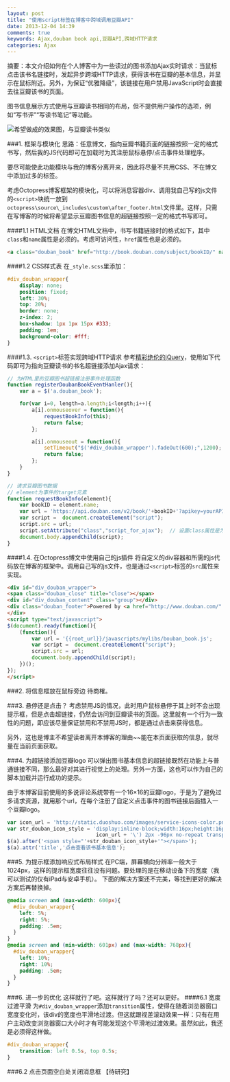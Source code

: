 ```yaml
---
layout: post
title: "使用script标签在博客中跨域调用豆瓣API"
date: 2013-12-04 14:39
comments: true
keywords: Ajax,douban book api,豆瓣API,跨域HTTP请求
categories: Ajax
---
```

摘要：本文介绍如何在个人博客中为一些读过的图书添加Ajax实时请求：当鼠标点击该书名链接时，发起异步跨域HTTP请求，获得该书在豆瓣的基本信息，并显示在鼠标附近。另外，为保证“优雅降级”，该链接在用户禁用JavaScript时会直接去往豆瓣该书的页面。

图书信息展示方式使用与豆瓣读书相同的布局，但不提供用户操作的选项，例如“写书评”“写读书笔记”等功能。

<img src="{{root_url}}/images/blog/20131204_doubanAPI_target_result.png" alt="希望做成的效果图，与豆瓣读书类似">

<!-- more -->
###1. 框架与模块化
思路：任意博文，指向豆瓣书籍页面的链接按照一定的格式书写，然后我的JS代码即可在加载时为其注册鼠标悬停/点击事件处理程序。

要尽可能使此功能模块与我的博客分离开来，因此将尽量不共用CSS、不在博文中添加过多的标签。

考虑Octopress博客框架的模块化，可以将消息容器div、调用我自己写的js文件的`<script>`块统一放到`octopress\source\_includes\custom\after_footer.html`文件里。这样，只需在写博客的时候将希望显示豆瓣图书信息的超链接按照一定的格式书写即可。

####1.1 HTML文档
在博文HTML文档中，书写书籍链接时的格式如下，其中`class`和`name`属性是必须的。考虑可访问性，`href`属性也是必须的。
``` html
<a class="douban_book" href="http://book.douban.com/subject/bookID/" name="bookID">bookName</a>
```
####1.2 CSS样式表
在`_style.scss`里添加：
``` css div_douban_wrapper容器的样式
#div_douban_wrapper{
	display: none;
	position: fixed;
	left: 30%;
	top: 20%;
	border: none;
	z-index: 2;
	box-shadow: 1px 1px 15px #333;
	padding: 1em;
	background-color: #fff;
}
```

####1.3. `<script>`标签实现跨域HTTP请求
参考<a class="douban_book" href="http://book.douban.com/subject/10747833/" name="10747833" target="_blank">精彩绝伦的jQuery</a>，使用如下代码即可为指向豆瓣读书的书名超链接添加Ajax请求：

``` javascript
// 为HTML里的豆瓣图书超链接注册事件处理函数
function registerDoubanBookEventHanler(){
	var a = $('a.douban_book');

	for(var i=0, length=a.length;i<length;i++){
		a[i].onmouseover = function(){
			requestBookInfo(this);
			return false;
		};

		a[i].onmouseout = function(){
			setTimeout("$('#div_douban_wrapper').fadeOut(600);",1200);
			return false;
		};
	}
}

// 请求豆瓣图书数据
// element为事件的target元素
function requestBookInfo(element){
	var bookID = element.name;
	var url = 'https://api.douban.com/v2/book/'+bookID+'?apikey=yourAPIKey&callback=showBookInfo';
	var script =  document.createElement("script");
	script.src = url;
	script.setAttribute("class","script_for_ajax");  // 设置class属性是为了在完成Ajax请求后将其删除
	document.body.appendChild(script);
}
```

####1.4. 在Octopress博文中使用自己的js插件
将自定义的div容器和所需的js代码放在博客的框架中。调用自己写的js文件，也是通过`<script>`标签的`src`属性来实现。

``` html 放在octopress/source/_includes/custom/after_footer.html文件中
<div id="div_douban_wrapper">
<span class="douban_close" title="close"></span>
<div id="div_douban_content" class="group"></div>
<div class="douban_footer">Powered by <a href="http://www.douban.com/" target="_blank">Douban</a></div>
</div>
<script type="text/javascript">
$(document).ready(function(){
	(function(){
		var url = '{{root_url}}/javascripts/mylibs/bouban_book.js';
		var script =  document.createElement("script");
		script.src = url;
		document.body.appendChild(script);
	})();
});
</script>
```
###2. 将信息框放在鼠标旁边
待商榷。

###3. 悬停还是点击？
考虑禁用JS的情况，此时用户鼠标悬停于其上时不会出现提示框，但是点击超链接，仍然会访问到豆瓣读书的页面。这里就有一个行为一致性的问题，即应该尽量保证禁用和不禁用JS时，都是通过点击来获得信息。

另外，这也是博主不希望读者离开本博客的理由~~能在本页面获取的信息，就尽量在当前页面获取。

###4. 为超链接添加豆瓣logo
可以弹出图书基本信息的超链接既然在功能上与普通链接不同，那么最好对其进行视觉上的处理。另外一方面，这也可以作为自己的脚本加载并运行成功的提示。

由于本博客目前使用的多说评论系统带有一个16×16的豆瓣logo，于是为了避免过多请求资源，就用那个url，在每个注册了自定义点击事件的图书链接后面插入一个豆瓣logo。

``` javascript
var icon_url = 'http://static.duoshuo.com/images/service-icons-color.png';
var str_douban_icon_style = 'display:inline-block;width:16px;height:16px;background:url(\'' +
							 icon_url + '\') 2px -96px no-repeat transparent;padding: 0 2px;';
$(a).after('<span style="'+str_douban_icon_style+'"></span>');
$(a).attr('title','点击查看该书基本信息');
```

###5. 为提示框添加响应式布局样式
在PC端，屏幕横向分辨率一般大于1024px，这样的提示框宽度往往没有问题。要处理的是在移动设备下的宽度（我可以测试的仅有iPad与安卓手机）。
下面的解决方案还不完美，等找到更好的解决方案后再替换掉。

``` css 在#div_douban_wrapper之后声明以下媒体查询样式
@media screen and (max-width: 600px){
  #div_douban_wrapper{
    left: 5%;
    right: 5%;
    padding: .5em;
  }
}
@media screen and (min-width: 601px) and (max-width: 768px){
  #div_douban_wrapper{
    left: 10%;
    right: 10%;
    padding: .5em;
  }
}
```
###6. 进一步的优化
这样就行了吧。这样就行了吗？还可以更好。
####6.1 宽度过渡平滑
为`#div_douban_wrapper`添加`transition`属性，使得在随着浏览器窗口宽度变化时，该div的宽度也平滑地过渡。但这就跟视差滚动效果一样：只有在用户主动改变浏览器窗口大小时才有可能发现这个平滑地过渡效果。虽然如此，我还是必须得这样做。

``` css
#div_douban_wrapper{
	transition: left 0.5s, top 0.5s;
}
```
###6.2 点击页面空白处关闭消息框
【待研究】